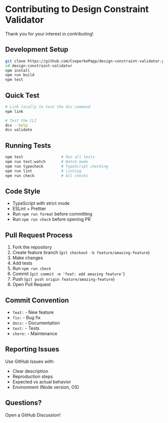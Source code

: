 # Contributing to Design Constraint Validator

Thank you for your interest in contributing!

## Development Setup

```bash
git clone https://github.com/CseperkePapp/design-constraint-validator.git
cd design-constraint-validator
npm install
npm run build
npm test
```

## Quick Test

```bash
# Link locally to test the dcv command
npm link

# Test the CLI
dcv --help
dcv validate
```

## Running Tests

```bash
npm test                 # Run all tests
npm run test:watch       # Watch mode
npm run typecheck        # TypeScript checking
npm run lint             # Linting
npm run check            # All checks
```

## Code Style

- TypeScript with strict mode
- ESLint + Prettier
- Run `npm run format` before committing
- Run `npm run check` before opening PR

## Pull Request Process

1. Fork the repository
2. Create feature branch (`git checkout -b feature/amazing-feature`)
3. Make changes
4. Add tests
5. Run `npm run check`
6. Commit (`git commit -m 'feat: add amazing feature'`)
7. Push (`git push origin feature/amazing-feature`)
8. Open Pull Request

## Commit Convention

- `feat:` - New feature
- `fix:` - Bug fix
- `docs:` - Documentation
- `test:` - Tests
- `chore:` - Maintenance

## Reporting Issues

Use GitHub Issues with:
- Clear description
- Reproduction steps
- Expected vs actual behavior
- Environment (Node version, OS)

## Questions?

Open a GitHub Discussion!
